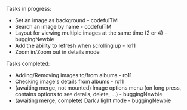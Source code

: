 Tasks in progress:
- Set an image as background - codefulTM
- Search an image by name - codefulTM
- Layout for viewing multiple images at the same time (2 or 4) - buggingNewbie
- Add the ability to refresh when scrolling up - ro11
- Zoom in/Zoom out in details mode

Tasks completed: 
- Adding/Removing images to/from albums - ro11
- Checking image's details from albums - ro11
- (awaiting merge, not mounted) Image options menu (on long press, contains options to see details, delete, ...) - buggingNewbie
- (awaiting merge, complete) Dark / light mode - buggingNewbie
